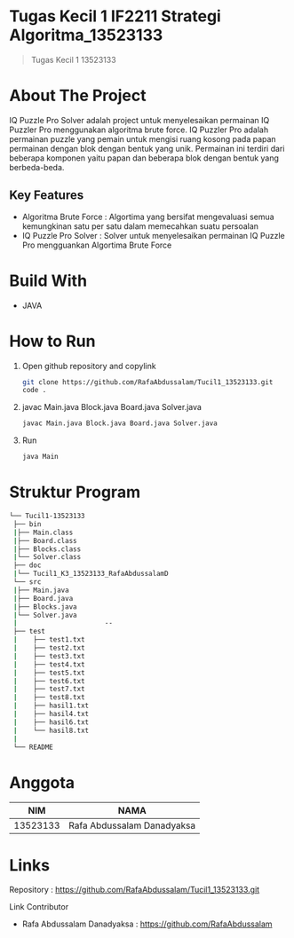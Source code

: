 # Tugas Kecil 1 IF2211 Strategi Algoritma_13523133
> Tugas Kecil 1 13523133

# About The Project
IQ Puzzle Pro Solver adalah project untuk menyelesaikan permainan IQ Puzzler Pro menggunakan algoritma brute force. IQ Puzzler Pro adalah permainan puzzle yang pemain untuk mengisi ruang kosong pada papan permainan dengan blok dengan bentuk yang unik. Permainan ini terdiri dari beberapa komponen yaitu papan dan beberapa blok dengan bentuk yang berbeda-beda.

## Key Features
- Algoritma Brute Force : Algortima yang bersifat mengevaluasi semua kemungkinan satu per satu dalam memecahkan suatu persoalan
- IQ Puzzle Pro Solver : Solver untuk menyelesaikan permainan IQ Puzzle Pro mengguankan Algortima Brute Force

# Build With
- JAVA

# How to Run
1. Open github repository and copylink
   ```bash
   git clone https://github.com/RafaAbdussalam/Tucil1_13523133.git
   code .
   ```
2. javac Main.java Block.java Board.java Solver.java
   ```bash
   javac Main.java Block.java Board.java Solver.java
   ```
3. Run
   ```bash
   java Main
   ```

# Struktur Program
```bash
└── Tucil1-13523133
 ├── bin
 |├── Main.class
 |├── Board.class
 |├── Blocks.class
 |└── Solver.class
 ├── doc
 |└── Tucil1_K3_13523133_RafaAbdussalamD
 └── src
 |├── Main.java
 |├── Board.java
 |├── Blocks.java
 |└── Solver.java
 |                      --
 ├── test
 |    ├── test1.txt
 |    ├── test2.txt
 |    ├── test3.txt
 |    ├── test4.txt
 |    ├── test5.txt
 |    ├── test6.txt
 |    ├── test7.txt
 |    ├── test8.txt
 |    ├── hasil1.txt
 |    ├── hasil4.txt
 |    ├── hasil6.txt
 |    └── hasil8.txt
 |
 └── README

```
# Anggota
| NIM  | NAMA |
| ------------- | ------------- |
| 13523133 | Rafa Abdussalam Danadyaksa  |

# Links
Repository : https://github.com/RafaAbdussalam/Tucil1_13523133.git

Link Contributor
- Rafa Abdussalam Danadyaksa : https://github.com/RafaAbdussalam
